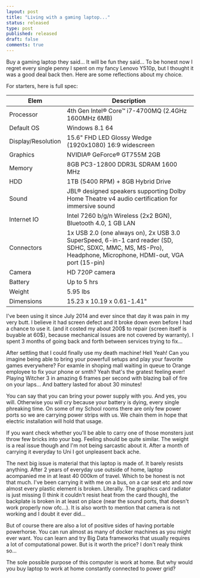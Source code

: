 ```yaml
---
layout: post
title: "Living with a gaming laptop..."
status: released
type: post
published: released
draft: false
comments: true
---
```


Buy a gaming laptop they said... It will be fun they said... To be honest now I regret every single penny I spent on my fancy Lenovo Y510p, but I thought it was a good deal back then. Here are some reflections about my choice.

<!--more-->

For starters, here is full spec:

| Elem | Description |
| ---- | ----------- |
| Processor | 4th Gen Intel® Core™ i7-4700MQ (2.4GHz 1600MHz 6MB) |
| Default OS               | Windows 8.1 64 |
| Display/Resolution | 15.6" FHD LED Glossy Wedge (1920x1080) 16:9 widescreen|
| Graphics | NVIDIA® GeForce® GT755M 2GB |
| Memory | 8GB PC3-12800 DDR3L SDRAM 1600 MHz |
| HDD | 1TB (5400 RPM) + 8GB Hybrid Drive |
| Sound | JBL® designed speakers supporting Dolby Home Theatre v4 audio certification for immersive sound |
| Internet IO | Intel 7260 b/g/n Wireless (2x2 BGN), Bluetooth 4.0, 1 GB LAN |
| Connectors | 1x USB 2.0 (one always on), 2x USB 3.0 SuperSpeed, 6-in-1 card reader (SD, SDHC, SDXC, MMC, MS, MS-Pro), Headphone, Microphone, HDMI-out, VGA port (15-pin) |
| Camera | HD 720P camera |
| Battery | Up to 5 hrs |
| Weight | 5.95 lbs |
| Dimensions | 15.23 x 10.19 x 0.61-1.41"|

I've been using it since July 2014 and ever since that day it was pain in my very butt. I believe it had screen defect and it broke down even before I had a chance to use it. (and it costed my about 200$ to repair {screen itself is buyable at 60$}, because mechanical issues are not covered by warranty). I spent 3 months of going back and forth between services trying to fix...

After settling that I could finally use my death machine! Hell Yeah! Can you imagine being able to bring your powerfull setups and play your favorite games everywhere? For examle in shoping mall waiting in queue to Orange employee to fix your phone or smth? Yeah that's the gratest feeling ever! Playing Witcher 3 in amazing 6 frames per second with blazing ball of fire on your laps... And battery lasted for about 30 minutes!

You can say that you can bring your power supply with you. And yes, you will. Otherwise you will cry because your battery is dying, every single phreaking time. On some of my School rooms there are only few power ports so we are carrying power strips with us. We chain them in hope that electric installation will hold that usage.

If you want check whether you'll be able to carry one of those monsters just throw few bricks into your bag. Feeling should be quite similar. The weight is a real issue though and I'm not being sarcastic about it. After a month of carrying it everyday to Uni I got unpleasent back ache.

The next big issue is material that this laptop is made of. It barely resists anything. After 2 years of everyday use outside of home, laptop acompanied me in at least 40 000km of travel. Which to be honest is not that much. I've been carrying it with me on a bus, on a car seat etc and now almost every plastic element is broken. Literally. The graphics card radiator is just missing (I think it couldn't resist heat from the card though), the backplate is broken in at least on place (near the sound ports, that doesn't work properly now ofc...). It is also worth to mention that camera is not working and I doubt it ever did...

But of course there are also a lot of positive sides of having portable powerhorse. You can run almost as many of docker machines as you might ever want. You can learn and try Big Data frameworks that usually requires a lot of computational power. But is it worth the price? I don't realy think so...

The sole possible purpose of this computer is work at home. But why would you buy laptop to work at home constantly connected to power grid?
